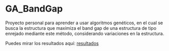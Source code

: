 # GA_BandGap

Proyecto personal para aprender a usar algoritmos genéticos, en el cual se busca la estructura que maximiza el band gap de una estructura de tipo enrejado mediante este método, considerando variaciones en la estructura.

Puedes mirar los resultados aquí:
[resultados](https://github.com/IgnacioJaraOlsen/py_BandGap/blob/main/bandgap.ipynb)
